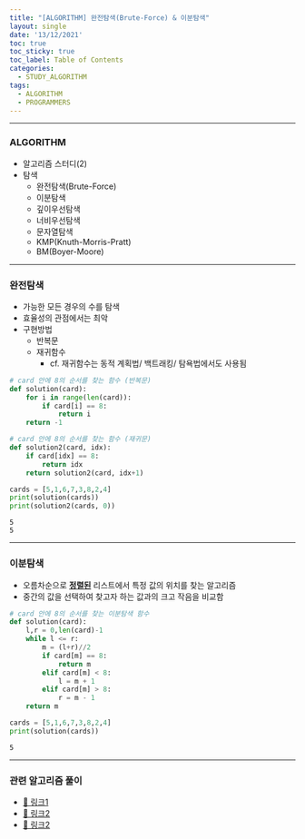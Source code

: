 ```yaml
---
title: "[ALGORITHM] 완전탐색(Brute-Force) & 이분탐색"
layout: single
date: '13/12/2021'
toc: true
toc_sticky: true
toc_label: Table of Contents
categories:
  - STUDY_ALGORITHM
tags:
  - ALGORITHM
  - PROGRAMMERS
---
```


---
### ALGORITHM
* 알고리즘 스터디(2)
* 탐색
    * 완전탐색(Brute-Force)
    * 이분탐색
    * 깊이우선탐색
    * 너비우선탐색
    * 문자열탐색
    * KMP(Knuth-Morris-Pratt)
    * BM(Boyer-Moore)

---

### 완전탐색
* 가능한 모든 경우의 수를 탐색
* 효율성의 관점에서는 최악
* 구현방법
    * 반복문
    * 재귀함수
        * cf. 재귀함수는 동적 계획법/ 백트래킹/ 탐욕법에서도 사용됨


```python
# card 안에 8의 순서를 찾는 함수 (반복문)
def solution(card):
    for i in range(len(card)):
        if card[i] == 8:
            return i
    return -1

# card 안에 8의 순서를 찾는 함수 (재귀문)
def solution2(card, idx):
    if card[idx] == 8:
        return idx
    return solution2(card, idx+1)
```


```python
cards = [5,1,6,7,3,8,2,4]
print(solution(cards))
print(solution2(cards, 0))
```

    5
    5


---

### 이분탐색
* 오름차순으로 <u><b>정렬된</b></u> 리스트에서 특정 값의 위치를 찾는 알고리즘
* 중간의 값을 선택하여 찾고자 하는 값과의 크고 작음을 비교함


```python
# card 안에 8의 순서를 찾는 이분탐색 함수
def solution(card):
    l,r = 0,len(card)-1
    while l <= r:
        m = (l+r)//2
        if card[m] == 8:
            return m
        elif card[m] < 8:
            l = m + 1
        elif card[m] > 8:
            r = m - 1
    return m
```


```python
cards = [5,1,6,7,3,8,2,4]
print(solution(cards))
```

    5

---

### 관련 알고리즘 풀이
* [🔗 링크1](https://carl020958.github.io/programmers/programmers_coding_test(4)/#모의고사)
* [🔗 링크2](https://carl020958.github.io/programmers/programmers_coding_test(2)/#소수-찾기)
* [🔗 링크2](https://carl020958.github.io/boj/boj(1)/)

